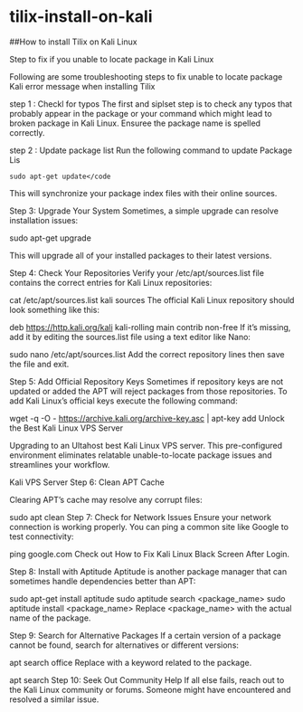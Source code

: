 # tilix-install-on-kali
##How to install Tilix on Kali Linux

Step to fix if you unable to locate package in Kali Linux

Following are some troubleshooting steps to fix unable to locate package Kali error message when installing Tilix

step 1 : Checkl for typos
  The first and siplset step is to check any typos that probably appear in the package or your command which might lead to broken package in Kali Linux. Ensuree the package name is spelled correctly.

step 2 : Update package list
  Run the following command to update Package Lis

 ```sudo apt-get update</code```

This will synchronize your package index files with their online sources.

Step 3: Upgrade Your System
Sometimes, a simple upgrade can resolve installation issues:

sudo apt-get upgrade

This will upgrade all of your installed packages to their latest versions.

Step 4: Check Your Repositories
Verify your /etc/apt/sources.list file contains the correct entries for Kali Linux repositories:

cat /etc/apt/sources.list
kali sources
The official Kali Linux repository should look something like this:

deb https://http.kali.org/kali kali-rolling main contrib non-free
If it’s missing, add it by editing the sources.list file using a text editor like Nano:

sudo nano /etc/apt/sources.list
Add the correct repository lines then save the file and exit.

Step 5: Add Official Repository Keys
Sometimes if repository keys are not updated or added the APT will reject packages from those repositories. To add Kali Linux’s official keys execute the following command:

wget -q -O - https://archive.kali.org/archive-key.asc | apt-key add
Unlock the Best Kali Linux VPS Server

Upgrading to an Ultahost best Kali Linux VPS server. This pre-configured environment eliminates relatable unable-to-locate package issues and streamlines your workflow.

Kali VPS Server
Step 6: Clean APT Cache

Clearing APT’s cache may resolve any corrupt files:

sudo apt clean
Step 7: Check for Network Issues
Ensure your network connection is working properly. You can ping a common site like Google to test connectivity:

ping google.com
Check out How to Fix Kali Linux Black Screen After Login.

Step 8: Install with Aptitude
Aptitude is another package manager that can sometimes handle dependencies better than APT:

sudo apt-get install aptitude
sudo aptitude search <package_name>
sudo aptitude install <package_name>
Replace <package_name> with the actual name of the package.

Step 9: Search for Alternative Packages
If a certain version of a package cannot be found, search for alternatives or different versions:

apt search office
Replace with a keyword related to the package.

apt search
Step 10: Seek Out Community Help
If all else fails, reach out to the Kali Linux community or forums. Someone might have encountered and resolved a similar issue.
